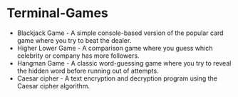 # Terminal-Games
- Blackjack Game - A simple console-based version of the popular card game where you try to beat the dealer.
- Higher Lower Game -  A comparison game where you guess which celebrity or company has more followers.
- Hangman Game - A classic word-guessing game where you try to reveal the hidden word before running out of attempts.
- Caesar cipher - A text encryption and decryption program using the Caesar cipher algorithm.
